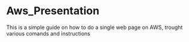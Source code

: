 # Aws_Presentation
This is a simple guide on how to do a single web page on AWS, trought various comands and instructions
